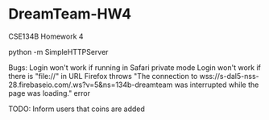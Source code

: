 # DreamTeam-HW4
CSE134B Homework 4

python -m SimpleHTTPServer

Bugs:
Login won't work if running in Safari private mode
Login won't work if there is "file://" in URL
Firefox throws "The connection to wss://s-dal5-nss-28.firebaseio.com/.ws?v=5&ns=134b-dreamteam was interrupted while the page was loading." error

TODO:
Inform users that coins are added